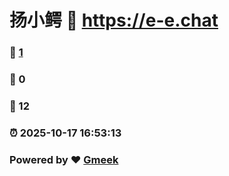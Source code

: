 # 扬小鳄 :link: https://e-e.chat 
### :page_facing_up: [1](https://e-e.chat/tag.html) 
### :speech_balloon: 0 
### :hibiscus: 12 
### :alarm_clock: 2025-10-17 16:53:13 
### Powered by :heart: [Gmeek](https://github.com/Meekdai/Gmeek)
